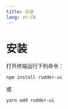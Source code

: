 ```yaml
---
title: 安装
lang: zh-CN
---
```


# 安装

打开终端运行下列命令：

```shell
npm install rudder-ui
```

或

```shell
yarn add rudder-ui
```
